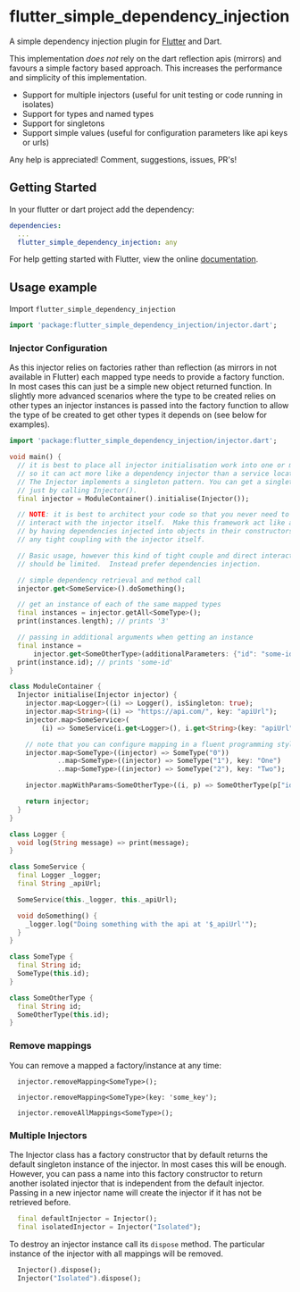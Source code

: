 # flutter_simple_dependency_injection

A simple dependency injection plugin for [Flutter](https://flutter.io) and Dart.

This implementation *does not* rely on the dart reflection apis (mirrors) and favours a simple factory based approach.
This increases the performance and simplicity of this implementation.

* Support for multiple injectors (useful for unit testing or code running in isolates)
* Support for types and named types
* Support for singletons
* Support simple values (useful for configuration parameters like api keys or urls)

Any help is appreciated! Comment, suggestions, issues, PR's!

## Getting Started

In your flutter or dart project add the dependency:

``` yml
dependencies:
  ...
  flutter_simple_dependency_injection: any
```

For help getting started with Flutter, view the online
[documentation](https://flutter.io/).

## Usage example

Import `flutter_simple_dependency_injection`

``` dart
import 'package:flutter_simple_dependency_injection/injector.dart';
```

### Injector Configuration

As this injector relies on factories rather than reflection (as mirrors in not available in Flutter)
each mapped type needs to provide a factory function.  In most cases this can just be a simple 
new object returned function. In slightly more advanced scenarios where the type to be created relies
on other types an injector instances is passed into the factory function to allow the type of be created
to get other types it depends on (see below for examples).

``` dart
import 'package:flutter_simple_dependency_injection/injector.dart';

void main() {
  // it is best to place all injector initialisation work into one or more modules
  // so it can act more like a dependency injector than a service locator.
  // The Injector implements a singleton pattern. You can get a singleton injector instance
  // just by calling Injector().
  final injector = ModuleContainer().initialise(Injector());

  // NOTE: it is best to architect your code so that you never need to
  // interact with the injector itself.  Make this framework act like a dependency injector
  // by having dependencies injected into objects in their constructors.  That way you avoid
  // any tight coupling with the injector itself.

  // Basic usage, however this kind of tight couple and direct interaction with the injector
  // should be limited.  Instead prefer dependencies injection.

  // simple dependency retrieval and method call
  injector.get<SomeService>().doSomething();

  // get an instance of each of the same mapped types
  final instances = injector.getAll<SomeType>();
  print(instances.length); // prints '3'

  // passing in additional arguments when getting an instance
  final instance =
      injector.get<SomeOtherType>(additionalParameters: {"id": "some-id"});
  print(instance.id); // prints 'some-id'
}

class ModuleContainer {
  Injector initialise(Injector injector) {
    injector.map<Logger>((i) => Logger(), isSingleton: true);
    injector.map<String>((i) => "https://api.com/", key: "apiUrl");
    injector.map<SomeService>(
        (i) => SomeService(i.get<Logger>(), i.get<String>(key: "apiUrl")));

    // note that you can configure mapping in a fluent programming style too
    injector.map<SomeType>((injector) => SomeType("0"))
            ..map<SomeType>((injector) => SomeType("1"), key: "One")
            ..map<SomeType>((injector) => SomeType("2"), key: "Two");

    injector.mapWithParams<SomeOtherType>((i, p) => SomeOtherType(p["id"]));

    return injector;
  }
}

class Logger {
  void log(String message) => print(message);
}

class SomeService {
  final Logger _logger;
  final String _apiUrl;

  SomeService(this._logger, this._apiUrl);

  void doSomething() {
    _logger.log("Doing something with the api at '$_apiUrl'");
  }
}

class SomeType {
  final String id;
  SomeType(this.id);
}

class SomeOtherType {
  final String id;
  SomeOtherType(this.id);
}

```

### Remove mappings

You can remove a mapped a factory/instance at any time:

``` 
  injector.removeMapping<SomeType>();

  injector.removeMapping<SomeType>(key: 'some_key');

  injector.removeAllMappings<SomeType>();
```

### Multiple Injectors

The Injector class has a factory constructor that by default returns the default singleton instance of the injector. In most cases this will be enough.
However, you can pass a name into this factory constructor to return another isolated injector that is independent from the default injector. Passing in a new 
injector name will create the injector if it has not be retrieved before.

``` dart
  final defaultInjector = Injector();
  final isolatedInjector = Injector("Isolated");
```

To destroy an injector instance call its `dispose` method. The particular instance of the injector with all mappings will be removed.

``` dart
  Injector().dispose();
  Injector("Isolated").dispose();
```